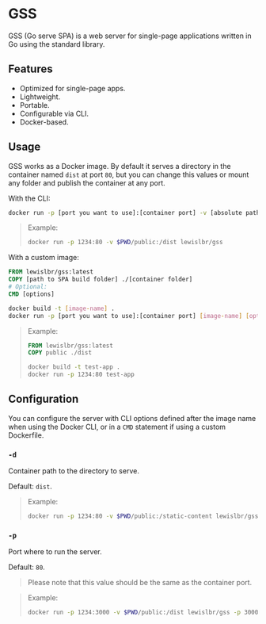 # GSS

GSS (Go serve SPA) is a web server for single-page applications written in Go using the standard library.

## Features

- Optimized for single-page apps.
- Lightweight.
- Portable.
- Configurable via CLI.
- Docker-based.

## Usage

GSS works as a Docker image. By default it serves a directory in the container named `dist` at port `80`, but you can change this values or mount any folder and publish the container at any port.

With the CLI:

```sh
docker run -p [port you want to use]:[container port] -v [absolute path to SPA build folder]:/[container folder] lewislbr/gss [options]
```

> Example:
>
> ```sh
> docker run -p 1234:80 -v $PWD/public:/dist lewislbr/gss
> ```

With a custom image:

```dockerfile
FROM lewislbr/gss:latest
COPY [path to SPA build folder] ./[container folder]
# Optional:
CMD [options]
```

```sh
docker build -t [image-name] .
docker run -p [port you want to use]:[container port] [image-name] [options]
```

> Example:
>
> ```dockerfile
> FROM lewislbr/gss:latest
> COPY public ./dist
> ```
>
> ```sh
> docker build -t test-app .
> docker run -p 1234:80 test-app
> ```

## Configuration

You can configure the server with CLI options defined after the image name when using the Docker CLI, or in a `CMD` statement if using a custom Dockerfile.

### `-d`

Container path to the directory to serve.

Default: `dist`.

> Example:
>
> ```sh
> docker run -p 1234:80 -v $PWD/public:/static-content lewislbr/gss -d static-content
> ```

### `-p`

Port where to run the server.

Default: `80`.

> Please note that this value should be the same as the container port.

> Example:
>
> ```sh
> docker run -p 1234:3000 -v $PWD/public:/dist lewislbr/gss -p 3000
> ```

